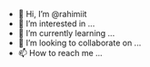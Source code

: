 - 👋 Hi, I’m @rahimiit
- 👀 I’m interested in ...
- 🌱 I’m currently learning ...
- 💞️ I’m looking to collaborate on ...
- 📫 How to reach me ...

<!---
rahimiit/rahimiit is a ✨ special ✨ repository because its `README.md` (this file) appears on your GitHub profile.
You can click the Preview link to take a look at your changes.
--->

